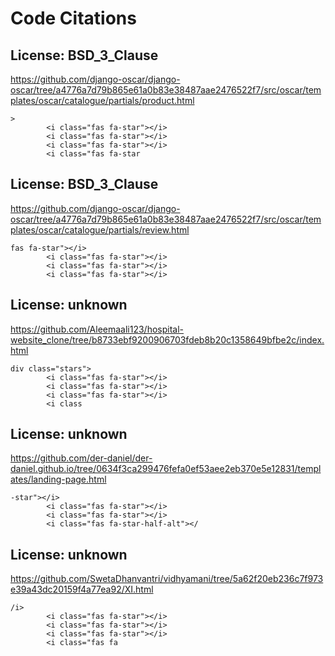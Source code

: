# Code Citations

## License: BSD_3_Clause
https://github.com/django-oscar/django-oscar/tree/a4776a7d79b865e61a0b83e38487aae2476522f7/src/oscar/templates/oscar/catalogue/partials/product.html

```
>
        <i class="fas fa-star"></i>
        <i class="fas fa-star"></i>
        <i class="fas fa-star"></i>
        <i class="fas fa-star
```


## License: BSD_3_Clause
https://github.com/django-oscar/django-oscar/tree/a4776a7d79b865e61a0b83e38487aae2476522f7/src/oscar/templates/oscar/catalogue/partials/review.html

```
fas fa-star"></i>
        <i class="fas fa-star"></i>
        <i class="fas fa-star"></i>
        <i class="fas fa-star"></i>
```


## License: unknown
https://github.com/Aleemaali123/hospital-website_clone/tree/b8733ebf9200906703fdeb8b20c1358649bfbe2c/index.html

```
div class="stars">
        <i class="fas fa-star"></i>
        <i class="fas fa-star"></i>
        <i class="fas fa-star"></i>
        <i class
```


## License: unknown
https://github.com/der-daniel/der-daniel.github.io/tree/0634f3ca299476fefa0ef53aee2eb370e5e12831/templates/landing-page.html

```
-star"></i>
        <i class="fas fa-star"></i>
        <i class="fas fa-star"></i>
        <i class="fas fa-star-half-alt"></
```


## License: unknown
https://github.com/SwetaDhanvantri/vidhyamani/tree/5a62f20eb236c7f973e39a43dc20159f4a77ea92/XI.html

```
/i>
        <i class="fas fa-star"></i>
        <i class="fas fa-star"></i>
        <i class="fas fa-star"></i>
        <i class="fas fa
```


